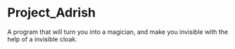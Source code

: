 # Project_Adrish
A program that will turn you into a magician, and make you invisible with the help of a invisible cloak.
